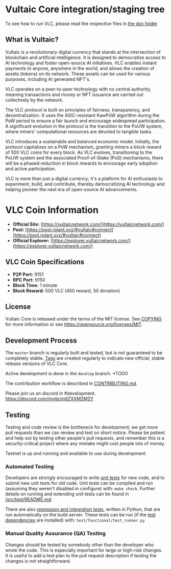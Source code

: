 Vultaic Core integration/staging tree
=====================================

To see how to run VLC, please read the respective files in [the doc folder](doc)

What is Vultaic?
----------------

Vultaic is a revolutionary digital currency that stands at the intersection of blockchain and artificial intelligence. It is designed to democratize access to AI technology and foster open-source AI initiatives. VLC enables instant payments to anyone, anywhere in the world, and allows the creation of assets (tokens) on its network. These assets can be used for various purposes, including AI generated NFT's.

VLC operates on a peer-to-peer technology with no central authority, meaning transactions and money or NFT issuance are carried out collectively by the network.

The VLC protocol is built on principles of fairness, transparency, and decentralization. It uses the ASIC-resistant KawPoW algorithm during the PoW period to ensure a fair launch and encourage widespread participation. A significant evolution in the protocol is the transition to the PoUW system, where miners' computational resources are devoted to tangible tasks.

VLC introduces a sustainable and balanced economic model. Initially, the protocol capitalizes on a PoW mechanism, granting miners a block reward of 500 VLC coins for every block. As VLC evolves, transitioning to the PoUW system and the associated Proof-of-Stake (PoS) mechanisms, there will be a phased reduction in block rewards to encourage early adoption and active participation.

VLC is more than just a digital currency; it's a platform for AI enthusiasts to experiment, build, and contribute, thereby democratizing AI technology and helping pioneer the next era of open-source AI advancements. 

# VLC Coin Information

- **Official Site:** [https://vultaicnetwork.com/](https://vultaicnetwork.com/)
- **Pool:** [https://pool.rplant.xyz/#vultaic#connect](https://pool.rplant.xyz/#vultaic#connect)
- **Official Explorer:** [https://explorer.vultaicnetwork.com/](https://explorer.vultaicnetwork.com/)

## VLC Coin Specifications

- **P2P Port:** 9151
- **RPC Port:** 9150
- **Block Time:** 1 minute
- **Block Reward:** 500 VLC (450 reward, 50 donation)


License
-------

Vultaic Core is released under the terms of the MIT license. See [COPYING](COPYING) for more information or see https://opensource.org/licenses/MIT.

Development Process
-------------------

The `master` branch is regularly built and tested, but is not guaranteed to be
completely stable. [Tags](TODO) are created
regularly to indicate new official, stable release versions of VLC Core.

Active development is done in the `develop` branch.  *TODO

The contribution workflow is described in [CONTRIBUTING.md](CONTRIBUTING.md).

Please join us on discord in #development.
https://discord.com/invite/m6ZXXM2M2Y

Testing
-------

Testing and code review is the bottleneck for development; we get more pull
requests than we can review and test on short notice. Please be patient and help out by testing
other people's pull requests, and remember this is a security-critical project where any mistake might cost people
lots of money.

Testnet is up and running and available to use during development.

### Automated Testing

Developers are strongly encouraged to write [unit tests](src/test/README.md) for new code, and to
submit new unit tests for old code. Unit tests can be compiled and run
(assuming they weren't disabled in configure) with: `make check`. Further details on running
and extending unit tests can be found in [/src/test/README.md](/src/test/README.md).

There are also [regression and integration tests](/test), written
in Python, that are run automatically on the build server.
These tests can be run (if the [test dependencies](/test) are installed) with: `test/functional/test_runner.py`


### Manual Quality Assurance (QA) Testing

Changes should be tested by somebody other than the developer who wrote the
code. This is especially important for large or high-risk changes. It is useful
to add a test plan to the pull request description if testing the changes is
not straightforward.



